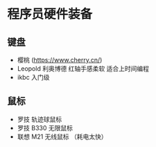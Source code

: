 # 程序员硬件装备



## 键盘

- 樱桃 (https://www.cherry.cn/)
- Leopold 利奥博德  红轴手感柔软 适合上时间编程
- ikbc  入门级 

## 鼠标

- 罗技 轨迹球鼠标
- 罗技 B330 无限鼠标
- 联想 M21 无线鼠标 （耗电太快）